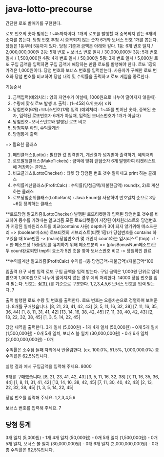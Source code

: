 # java-lotto-precourse
간단한 로또 발매기를 구현한다.

로또 번호의 숫자 범위는 1~45까지이다.
1개의 로또를 발행할 때 중복되지 않는 6개의 숫자를 뽑는다.
당첨 번호 추첨 시 중복되지 않는 숫자 6개와 보너스 번호 1개를 뽑는다.
당첨은 1등부터 5등까지 있다. 당첨 기준과 금액은 아래와 같다.
1등: 6개 번호 일치 / 2,000,000,000원
2등: 5개 번호 + 보너스 번호 일치 / 30,000,000원
3등: 5개 번호 일치 / 1,500,000원
4등: 4개 번호 일치 / 50,000원
5등: 3개 번호 일치 / 5,000원
로또 구입 금액을 입력하면 구입 금액에 해당하는 만큼 로또를 발행해야 한다.
로또 1장의 가격은 1,000원이다.
당첨 번호와 보너스 번호를 입력받는다.
사용자가 구매한 로또 번호와 당첨 번호를 비교하여 당첨 내역 및 수익률을 출력하고 로또 게임을 종료한다.

기능순서
1. 금액입력(예외처리 : 양의 자연수가 아닐때, 1000원으로 나누어 떨어지지 않을때)
2. 수량에 맞춰 로또 발행 후 출력 : (1~45의 6개 숫자) x N
3. 당첨번호(6개)+보너스번호(1개) 입력
   (예외처리 : 1~45를 벗어난 숫자, 중복된 숫자, 입력된 로또번호가 6개가 아닐때, 입력된 보너스번호가 1개가 아닐때)
4. 당첨번호+보너스번호와 발행된 로또 비교
4. 당첨여부 확인, 수익률계산
5. 당첨통계 출력

=> 필요한 클래스
1. 메인클래스(Lotto) : 필요한 값 입력받기, 계산결과 넘겨받아 출력하기, 예외처리
2. 로또발행클래스(MakeTickets) : 금액에 맞춰 랜덤숫자 6개 발행하여 티켓리스트에 저장하는 클래스
3. 비교클래스(LottoChecker) : 티켓 당 당첨된 번호 갯수 알아내고 print 하는 클래스 
4. 수익률계산클래스(ProfitCalc) : 수익률(당첨금액/지불한금액) round(x, 2)로 계산하는 클래스
5. 로또당첨순위클래스(LottoRank) : Java Enum을 사용하여 번호일치 순으로 3등~6등 정의하는 클래스

**로또당첨 알고리즘(LottoChecker)
발행된 로또티켓들과 입력된 당첨번호 갯수를 비교하여 등수를 가려내는 알고리즘
모든 로또티켓들이 저장된 이차원리스트와 당첨번호가 저장된 일차원리스트를 비교(contains 사용)
depth가 3이 되지 않기위해 메소드분리 => (boolean메소드) 로또티켓의 서브리스트(티켓 1장)가 
당첨번호를 contains 하고있을 때 true반환 -> (main)당첨번호가 몇 개인지 count하는 임시리스트(tmp) +1
-> 한 메소드당 15줄정도를 유지하기 위해 메소드분리 => (plusBonusNum메소드)모두 count완료되면 
tmp의 요소가 5인 것을 찾아 보너스번호 비교 -> 당첨확인 완료

**수익률계산 알고리즘(ProfitCalc)
수익률=(총 당첨금액-지불금액)/지불금액*100

입출력 요구 사항
입력
로또 구입 금액을 입력 받는다. 구입 금액은 1,000원 단위로 입력 받으며 1,000원으로 나누어 떨어지지 않는 경우 예외 처리한다.
14000
당첨 번호를 입력 받는다. 번호는 쉼표(,)를 기준으로 구분한다.
1,2,3,4,5,6
보너스 번호를 입력 받는다.
7

출력
발행한 로또 수량 및 번호를 출력한다. 로또 번호는 오름차순으로 정렬하여 보여준다.
8개를 구매했습니다.
[8, 21, 23, 41, 42, 43]
[3, 5, 11, 16, 32, 38]
[7, 11, 16, 35, 36, 44]
[1, 8, 11, 31, 41, 42]
[13, 14, 16, 38, 42, 45]
[7, 11, 30, 40, 42, 43]
[2, 13, 22, 32, 38, 45]
[1, 3, 5, 14, 22, 45]

당첨 내역을 출력한다.
3개 일치 (5,000원) - 1개
4개 일치 (50,000원) - 0개
5개 일치 (1,500,000원) - 0개
5개 일치, 보너스 볼 일치 (30,000,000원) - 0개
6개 일치 (2,000,000,000원) - 0개

수익률은 소수점 둘째 자리에서 반올림한다. (ex. 100.0%, 51.5%, 1,000,000.0%)
총 수익률은 62.5%입니다.


실행 결과 예시
구입금액을 입력해 주세요.
8000

8개를 구매했습니다.
[8, 21, 23, 41, 42, 43]
[3, 5, 11, 16, 32, 38]
[7, 11, 16, 35, 36, 44]
[1, 8, 11, 31, 41, 42]
[13, 14, 16, 38, 42, 45]
[7, 11, 30, 40, 42, 43]
[2, 13, 22, 32, 38, 45]
[1, 3, 5, 14, 22, 45]

당첨 번호를 입력해 주세요.
1,2,3,4,5,6

보너스 번호를 입력해 주세요.
7

당첨 통계
---
3개 일치 (5,000원) - 1개
4개 일치 (50,000원) - 0개
5개 일치 (1,500,000원) - 0개
5개 일치, 보너스 볼 일치 (30,000,000원) - 0개
6개 일치 (2,000,000,000원) - 0개
총 수익률은 62.5%입니다.